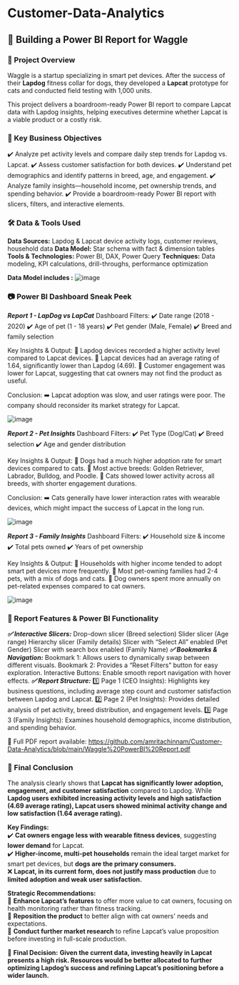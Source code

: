 # Customer-Data-Analytics

## 🐾 Building a Power BI Report for Waggle

### 📌 Project Overview

Waggle is a startup specializing in smart pet devices. After the success of their **Lapdog** fitness collar for dogs, they developed a **Lapcat** prototype for cats and conducted field testing with 1,000 units.

This project delivers a boardroom-ready Power BI report to compare Lapcat data with Lapdog insights, helping executives determine whether Lapcat is a viable product or a costly risk.

### 🎯 Key Business Objectives

✔️ Analyze pet activity levels and compare daily step trends for Lapdog vs. Lapcat.
✔️ Assess customer satisfaction for both devices.
✔️ Understand pet demographics and identify patterns in breed, age, and engagement.
✔️ Analyze family insights—household income, pet ownership trends, and spending behavior.
✔️ Provide a boardroom-ready Power BI report with slicers, filters, and interactive elements.

### 🛠️ Data & Tools Used

**Data Sources:** Lapdog & Lapcat device activity logs, customer reviews, household data
**Data Model:** Star schema with fact & dimension tables
**Tools & Technologies:** Power BI, DAX, Power Query
**Techniques:** Data modeling, KPI calculations, drill-throughs, performance optimization

**Data Model includes :**
![image](https://github.com/user-attachments/assets/b221abc6-7755-4276-be7e-89bf374cd9a0)


### 📷 Power BI Dashboard Sneak Peek

_**Report 1 - LapDog vs LapCat**_
Dashboard Filters:
✔️ Date range (2018 - 2020)
✔️ Age of pet (1 - 18 years)
✔️ Pet gender (Male, Female)
✔️ Breed and family selection

Key Insights & Output:
🔹 Lapdog devices recorded a higher activity level compared to Lapcat devices.
🔹 Lapcat devices had an average rating of 1.64, significantly lower than Lapdog (4.69).
🔹 Customer engagement was lower for Lapcat, suggesting that cat owners may not find the product as useful.

Conclusion:
➡️ Lapcat adoption was slow, and user ratings were poor. The company should reconsider its market strategy for Lapcat.

![image](https://github.com/user-attachments/assets/b0441cb8-8468-4076-898a-bc949a8d25a0)

**_Report 2 - Pet Insights_**
Dashboard Filters:
✔️ Pet Type (Dog/Cat)
✔️ Breed selection
✔️ Age and gender distribution

Key Insights & Output:
🔹 Dogs had a much higher adoption rate for smart devices compared to cats.
🔹 Most active breeds: Golden Retriever, Labrador, Bulldog, and Poodle.
🔹 Cats showed lower activity across all breeds, with shorter engagement durations.

Conclusion:
➡️ Cats generally have lower interaction rates with wearable devices, which might impact the success of Lapcat in the long run.

![image](https://github.com/user-attachments/assets/afa04359-05e0-4ab5-98ae-3d9cf9d98117)

**_Report 3 - Family Insights_**
Dashboard Filters:
✔️ Household size & income
✔️ Total pets owned
✔️ Years of pet ownership

Key Insights & Output:
🔹 Households with higher income tended to adopt smart pet devices more frequently.
🔹 Most pet-owning families had 2-4 pets, with a mix of dogs and cats.
🔹 Dog owners spent more annually on pet-related expenses compared to cat owners.

![image](https://github.com/user-attachments/assets/06d867f7-9462-449f-8314-10a642f9bb8f)


### 🎨 Report Features & Power BI Functionality

_**✅ Interactive Slicers:**_
Drop-down slicer (Breed selection)
Slider slicer (Age range)
Hierarchy slicer (Family details)
Slicer with “Select All” enabled (Pet Gender)
Slicer with search box enabled (Family Name)
**_✅ Bookmarks & Navigation:_**
Bookmark 1: Allows users to dynamically swap between different visuals.
Bookmark 2: Provides a “Reset Filters” button for easy exploration.
Interactive Buttons: Enable smooth report navigation with hover effects.
_**✅ Report Structure:**_
1️⃣ Page 1 (CEO Insights): Highlights key business questions, including average step count and customer satisfaction between Lapdog and Lapcat.
2️⃣ Page 2 (Pet Insights): Provides detailed analysis of pet activity, breed distribution, and engagement levels.
3️⃣ Page 3 (Family Insights): Examines household demographics, income distribution, and spending behavior.

📄 Full PDF report available: https://github.com/amritachinnam/Customer-Data-Analytics/blob/main/Waggle%20PowerBI%20Report.pdf

### 🚀 Final Conclusion
The analysis clearly shows that **Lapcat has significantly lower adoption, engagement, and customer satisfaction** compared to Lapdog. While **Lapdog users exhibited increasing activity levels and high satisfaction (4.69 average rating), Lapcat users showed minimal activity change and low satisfaction (1.64 average rating).**  

**Key Findings:**  
✔️ **Cat owners engage less with wearable fitness devices**, suggesting **lower demand** for Lapcat.  
✔️ **Higher-income, multi-pet households** remain the ideal target market for smart pet devices, but **dogs are the primary consumers.**  
❌ **Lapcat, in its current form, does not justify mass production** due to **limited adoption and weak user satisfaction.**  

**Strategic Recommendations:**  
🔹 **Enhance Lapcat’s features** to offer more value to cat owners, focusing on health monitoring rather than fitness tracking.  
🔹 **Reposition the product** to better align with cat owners' needs and expectations.  
🔹 **Conduct further market research** to refine Lapcat’s value proposition before investing in full-scale production.  

🚨 **Final Decision:** **Given the current data, investing heavily in Lapcat presents a high risk. Resources would be better allocated to further optimizing Lapdog’s success and refining Lapcat’s positioning before a wider launch.**

